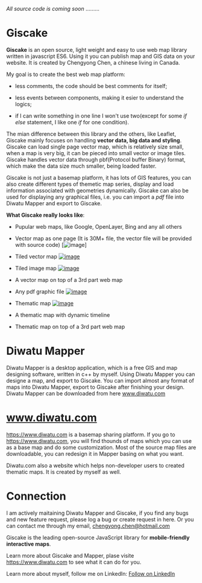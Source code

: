 *All source code is coming soon* .........

# Giscake
**Giscake** is an open source, light weight and easy to use web map library written in javascript ES6. Using it you can publish map and GIS data on your website. It is created by Chengyong Chen, a chinese living in Canada.

My goal is to create the best web map platform:

 - less comments, the code should be best comments for itself; 
    
 - less events between components, making it esier to understand the logics; 
    
 - if I can write something in one line I won't use two(except for some *if else* statement, I like one *if* for one condition). 

The mian difference between this library and the others, like Leaflet, Giscake mainly focuses on handling **vector data, big data and styling**. Giscake can load single page vector map, which is relatively size small, when a map is very big, it can be pieced into small vector or image tiles. Giscake handles vector data through pbf(Protocol buffer Binary) format, which make the data size much smaller, being loaded faster.

Giscake is not just a basemap platform, it has lots of GIS features, you can also create different types of themetic map series, display and load information associated with geometries dynamically. Giscake can also be used for displaying any graphical files, i.e. you can import a *pdf* file into Diwatu Mapper and export to Giscake.

**What Giscake really looks like**:	

- Pupular web maps, like Google, OpenLayer, Bing and any all others

- Vector map as one page	(It is 30M+ file, the vector file will be provided with source code)
  [![image](https://github.com/chengyong-chen/Giscake/assets/118710448/c6f2da09-c463-4194-ab19-161f1245d5d0)]
 

- Tiled vector map
 [![image](https://github.com/chengyong-chen/Giscake/assets/118710448/6ed799f3-4134-42e9-907b-6c4bf0acaaed)](https://www.diwatu.com/#view/basemap=268442629)

- Tiled image map
 [![image](https://github.com/chengyong-chen/Giscake/assets/118710448/e5330db2-8c91-4ca8-90ee-7ce5ebbf1bf7)](https://www.diwatu.com/#view/basemap=268441230)

- A vector map on top of a 3rd part web map

- Any pdf graphic file
  [![image](https://github.com/chengyong-chen/Giscake/assets/118710448/ca20a720-f0b6-46b8-9289-f30d56f125cc)](https://www.diwatu.com/#view/basemap=268442633)

- Thematic map 
[![image](https://github.com/chengyong-chen/Giscake/assets/118710448/d6d8ac59-b576-41c5-a724-499e0df61d3a)]([https://github.com/Leaflet/Leaflet/actions/workflows/main.yml](https://www.diwatu.com/#view/thematic=536871926))


- A thematic map with dynamic timeline 

- Thematic map on top of a 3rd part web map 
 

# Diwatu Mapper
Diwatu Mapper is a desktop application, which is a free GIS and map designing software, written in c++ by myself. Using Diwatu Mapper you can designe a map, and export to Giscake. You can import almost any format of maps into Diwatu Mapper, export to Giscake after finishing your design. Diwatu Mapper can be downloaded from here www.diwatu.com

# www.diwatu.com
https://www.diwatu.com is a basemap sharing platform. If you go to https://www.diwatu.com, you will find thounds of maps which you can use as a base map and do some customization. Most of the source map files are downloadable, you can redesign it in Mapper basing on what you want.

Diwatu.com also a website which helps non-developer users to created thematic maps. It is created by myself as well.

# Connection
I am actively maitaining Diwatu Mapper and Giscake, if you find any bugs and new feature request, please log a bug or create request in here. Or you can contact me through my email, chengyong.chen@hotmail.com


Giscake is the leading open-source JavaScript library for **mobile-friendly interactive maps**.

Learn more about Giscake and Mapper, plase visite https://www.diwatu.com to see what it can do for you.

Learn more about myself, follow me on LinkedIn: <a class="libutton" href="https://www.linkedin.com/comm/mynetwork/discovery-see-all?usecase=PEOPLE_FOLLOWS&followMember=chengyong-chen-9a330b38" target="_blank">Follow on LinkedIn</a>
